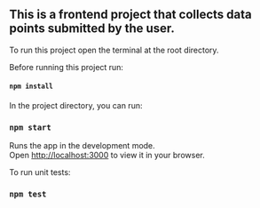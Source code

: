 ## This is a frontend project that collects data points submitted by the user.

To run this project open the terminal at the root directory.

Before running this project run:
#### `npm install`

In the project directory, you can run:

### `npm start`

Runs the app in the development mode.\
Open [http://localhost:3000](http://localhost:3000) to view it in your browser.

To run unit tests:

### `npm test`

